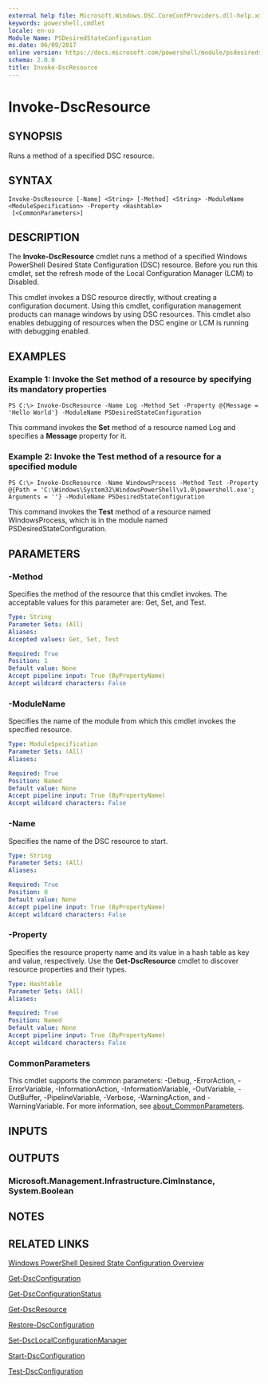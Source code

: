 ```yaml
---
external help file: Microsoft.Windows.DSC.CoreConfProviders.dll-help.xml
keywords: powershell,cmdlet
locale: en-us
Module Name: PSDesiredStateConfiguration
ms.date: 06/09/2017
online version: https://docs.microsoft.com/powershell/module/psdesiredstateconfiguration/invoke-dscresource?view=powershell-5.1&WT.mc_id=ps-gethelp
schema: 2.0.0
title: Invoke-DscResource
---
```


# Invoke-DscResource

## SYNOPSIS

Runs a method of a specified DSC resource.

## SYNTAX

```
Invoke-DscResource [-Name] <String> [-Method] <String> -ModuleName <ModuleSpecification> -Property <Hashtable>
 [<CommonParameters>]
```

## DESCRIPTION

The **Invoke-DscResource** cmdlet runs a method of a specified Windows PowerShell Desired State Configuration (DSC) resource.
Before you run this cmdlet, set the refresh mode of the Local Configuration Manager (LCM) to Disabled.

This cmdlet invokes a DSC resource directly, without creating a configuration document.
Using this cmdlet, configuration management products can manage windows by using DSC resources.
This cmdlet also enables debugging of resources when the DSC engine or LCM is running with debugging enabled.

## EXAMPLES

### Example 1: Invoke the Set method of a resource by specifying its mandatory properties

```
PS C:\> Invoke-DscResource -Name Log -Method Set -Property @{Message = 'Hello World'} -ModuleName PSDesiredStateConfiguration
```

This command invokes the **Set** method of a resource named Log and specifies a **Message** property for it.

### Example 2: Invoke the Test method of a resource for a specified module

```
PS C:\> Invoke-DscResource -Name WindowsProcess -Method Test -Property @{Path = 'C:\Windows\System32\WindowsPowerShell\v1.0\powershell.exe'; Arguments = ''} -ModuleName PSDesiredStateConfiguration
```

This command invokes the **Test** method of a resource named WindowsProcess, which is in the module named PSDesiredStateConfiguration.

## PARAMETERS

### -Method

Specifies the method of the resource that this cmdlet invokes. The acceptable values for this parameter are: Get, Set, and Test.

```yaml
Type: String
Parameter Sets: (All)
Aliases:
Accepted values: Get, Set, Test

Required: True
Position: 1
Default value: None
Accept pipeline input: True (ByPropertyName)
Accept wildcard characters: False
```

### -ModuleName

Specifies the name of the module from which this cmdlet invokes the specified resource.

```yaml
Type: ModuleSpecification
Parameter Sets: (All)
Aliases:

Required: True
Position: Named
Default value: None
Accept pipeline input: True (ByPropertyName)
Accept wildcard characters: False
```

### -Name

Specifies the name of the DSC resource to start.

```yaml
Type: String
Parameter Sets: (All)
Aliases:

Required: True
Position: 0
Default value: None
Accept pipeline input: True (ByPropertyName)
Accept wildcard characters: False
```

### -Property

Specifies the resource property name and its value in a hash table as key and value, respectively. Use the **Get-DscResource** cmdlet to discover resource properties and their types.

```yaml
Type: Hashtable
Parameter Sets: (All)
Aliases:

Required: True
Position: Named
Default value: None
Accept pipeline input: True (ByPropertyName)
Accept wildcard characters: False
```

### CommonParameters

This cmdlet supports the common parameters: -Debug, -ErrorAction, -ErrorVariable, -InformationAction, -InformationVariable, -OutVariable, -OutBuffer, -PipelineVariable, -Verbose, -WarningAction, and -WarningVariable. For more information, see [about_CommonParameters](https://go.microsoft.com/fwlink/?LinkID=113216).

## INPUTS

## OUTPUTS

### Microsoft.Management.Infrastructure.CimInstance, System.Boolean

## NOTES

## RELATED LINKS

[Windows PowerShell Desired State Configuration Overview](/powershell/scripting/dsc/overview/dscforengineers)

[Get-DscConfiguration](Get-DscConfiguration.md)

[Get-DscConfigurationStatus](Get-DscConfigurationStatus.md)

[Get-DscResource](Get-DscResource.md)

[Restore-DscConfiguration](Restore-DscConfiguration.md)

[Set-DscLocalConfigurationManager](Set-DscLocalConfigurationManager.md)

[Start-DscConfiguration](Start-DscConfiguration.md)

[Test-DscConfiguration](Test-DscConfiguration.md)
